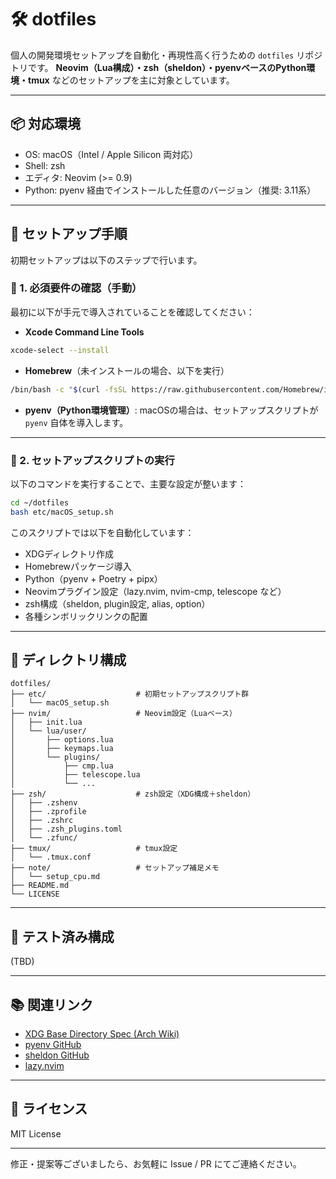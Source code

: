 # 🛠️ dotfiles

個人の開発環境セットアップを自動化・再現性高く行うための `dotfiles` リポジトリです。
**Neovim（Lua構成）・zsh（sheldon）・pyenvベースのPython環境・tmux** などのセットアップを主に対象としています。

---

## 📦 対応環境

* OS: macOS（Intel / Apple Silicon 両対応）
* Shell: zsh
* エディタ: Neovim (>= 0.9)
* Python: pyenv 経由でインストールした任意のバージョン（推奨: 3.11系）

---

## 🚀 セットアップ手順

初期セットアップは以下のステップで行います。

### 🔧 1. 必須要件の確認（手動）

最初に以下が手元で導入されていることを確認してください：

* **Xcode Command Line Tools**

```bash
xcode-select --install
```

* **Homebrew**（未インストールの場合、以下を実行）

```bash
/bin/bash -c "$(curl -fsSL https://raw.githubusercontent.com/Homebrew/install/HEAD/install.sh)"
```

* **pyenv（Python環境管理）**:
  macOSの場合は、セットアップスクリプトが `pyenv` 自体を導入します。

---

### 🧰 2. セットアップスクリプトの実行

以下のコマンドを実行することで、主要な設定が整います：

```bash
cd ~/dotfiles
bash etc/macOS_setup.sh
```

このスクリプトでは以下を自動化しています：

* XDGディレクトリ作成
* Homebrewパッケージ導入
* Python（pyenv + Poetry + pipx）
* Neovimプラグイン設定（lazy.nvim, nvim-cmp, telescope など）
* zsh構成（sheldon, plugin設定, alias, option）
* 各種シンボリックリンクの配置

---

## 📁 ディレクトリ構成

```
dotfiles/
├── etc/                    # 初期セットアップスクリプト群
│   └── macOS_setup.sh
├── nvim/                   # Neovim設定（Luaベース）
│   ├── init.lua
│   └── lua/user/
│       ├── options.lua
│       ├── keymaps.lua
│       └── plugins/
│           ├── cmp.lua
│           ├── telescope.lua
│           └── ...
├── zsh/                    # zsh設定（XDG構成＋sheldon）
│   ├── .zshenv
│   ├── .zprofile
│   ├── .zshrc
│   ├── .zsh_plugins.toml
│   └── .zfunc/
├── tmux/                   # tmux設定
│   └── .tmux.conf
├── note/                   # セットアップ補足メモ
│   └── setup_cpu.md
├── README.md
└── LICENSE
```

---

## 🧪 テスト済み構成
(TBD)

---

## 📚 関連リンク

* [XDG Base Directory Spec (Arch Wiki)](https://wiki.archlinux.jp/index.php/XDG_Base_Directory)
* [pyenv GitHub](https://github.com/pyenv/pyenv)
* [sheldon GitHub](https://github.com/rossmacarthur/sheldon)
* [lazy.nvim](https://github.com/folke/lazy.nvim)

---

## 📄 ライセンス

MIT License

---

修正・提案等ございましたら、お気軽に Issue / PR にてご連絡ください。
